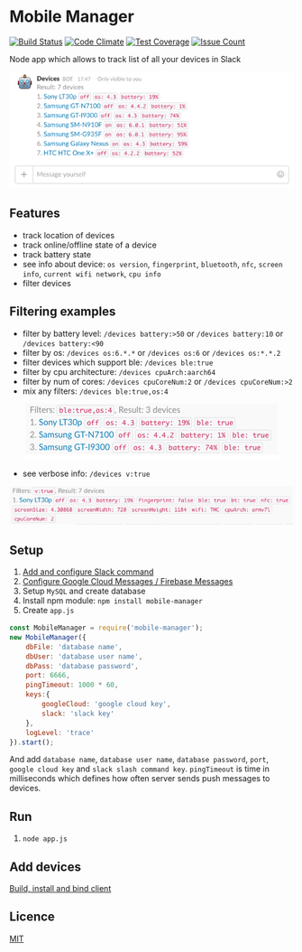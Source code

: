 # Mobile Manager

[![Build Status](https://travis-ci.org/elevenetc/device-manager-back-end.svg?branch=master)](https://travis-ci.org/elevenetc/device-manager-back-end)
[![Code Climate](https://codeclimate.com/github/elevenetc/device-manager-back-end/badges/gpa.svg)](https://codeclimate.com/github/elevenetc/device-manager-back-end)
[![Test Coverage](https://codeclimate.com/github/elevenetc/device-manager-back-end/badges/coverage.svg)](https://codeclimate.com/github/elevenetc/device-manager-back-end/coverage)
[![Issue Count](https://codeclimate.com/github/elevenetc/device-manager-back-end/badges/issue_count.svg)](https://codeclimate.com/github/elevenetc/device-manager-back-end)

Node app which allows to track list of all your devices in Slack

<p align="center"><img src="docs/imgs/slack-list-of-devices.png"/></p>

## Features

- track location of devices
- track online/offline state of a device
- track battery state
- see info about device: `os version`, `fingerprint`, `bluetooth`, `nfc`, `screen info`, `current wifi network`, `cpu info`
- filter devices

## Filtering examples

- filter by battery level: `/devices battery:>50` or `/devices battery:10` or `/devices battery:<90`
- filter by os: `/devices os:6.*.*` or `/devices os:6` or `/devices os:*.*.2`
- filter devices which support ble: `/devices ble:true`
- filter by cpu architecture: `/devices cpuArch:aarch64`
- filter by num of cores: `/devices cpuCoreNum:2` or `/devices cpuCoreNum:>2`
- mix any filters: `/devices ble:true,os:4`

<p align="center"><img src="docs/imgs/mixed-filters.png"/></p>

- see verbose info: `/devices v:true`

<p align="center"><img src="docs/imgs/verbose.png"/></p>

## Setup
1. [Add and configure Slack command](https://api.slack.com/slash-commands)
2. [Configure Google Cloud Messages / Firebase Messages](https://support.google.com/firebase/answer/7015592)
1. Setup `MySQL` and create database
2. Install npm module: `npm install mobile-manager`
3. Create `app.js`
```javascript
const MobileManager = require('mobile-manager');
new MobileManager({
    dbFile: 'database name',
    dbUser: 'database user name',
    dbPass: 'database password',
    port: 6666,
    pingTimeout: 1000 * 60,
    keys:{
        googleCloud: 'google cloud key',
        slack: 'slack key'
    },
    logLevel: 'trace'
}).start();
```
And add `database name`, `database user name`, `database password`, `port`, `google cloud key` and `slack slash command key`.
`pingTimeout` is time in milliseconds which defines how often server sends push messages to devices.
## Run
1. `node app.js`
## Add devices
[Build, install and bind client](https://github.com/elevenetc/mobile-manager-android-client)
## Licence
[MIT](https://opensource.org/licenses/MIT)